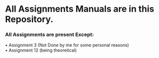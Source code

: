 # All Assignments Manuals are in this Repository.
### All Assignments are present Except: </br>
  • Assignment 3 (Not Done by me for some personal reasons) </br>
  • Assignment 12 (being theoretical) </br>
